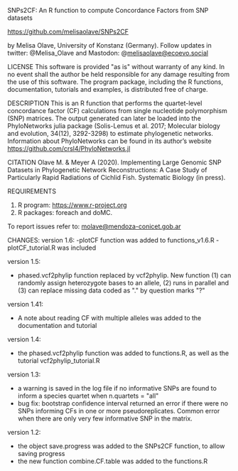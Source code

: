 SNPs2CF: An R function to compute Concordance Factors from SNP datasets

https://github.com/melisaolave/SNPs2CF

by Melisa Olave, University of Konstanz (Germany). Follow updates in twitter: @Melisa_Olave and Mastodon: @melisaolave@ecoevo.social

LICENSE
This software is provided "as is" without warranty of any kind. In no event shall the author be held responsible for any damage resulting from the use of this software. The program package, including the R functions, documentation, tutorials and examples, is distributed free of charge.

DESCRIPTION
This is an R function that performs the quartet-level concordance factor (CF) calculations from single nucleotide polymorphism (SNP) matrices. 
The output generated can later be loaded into the PhyloNetworks julia package (Solis-Lemus et al. 2017; Molecular biology and evolution, 34(12), 3292-3298) to estimate phylogenetic networks. 
Information about PhyloNetworks can be found in its author’s website https://github.com/crsl4/PhyloNetworks.jl

CITATION
Olave M. & Meyer A (2020). Implementing Large Genomic SNP Datasets in Phylogenetic Network Reconstructions: A Case Study of Particularly Rapid Radiations of Cichlid Fish. Systematic Biology (in press).

REQUIREMENTS
1. R program: https://www.r-project.org
2. R packages: foreach and doMC.

To report issues refer to: molave@mendoza-conicet.gob.ar

CHANGES:
version 1.6:
-plotCF function was added to functions_v1.6.R
-plotCF_tutorial.R was included

version 1.5:
- phased.vcf2phylip function replaced by vcf2phylip. New function (1) can randomly assign heterozygote bases to an allele, (2) runs in parallel and (3) can replace missing data coded as "." by question marks "?"

version 1.41:
- A note about reading CF with multiple alleles was added to the documentation and tutorial

version 1.4:
- the phased.vcf2phylip function was added to functions.R, as well as the tutorial vcf2phylip_tutorial.R

version 1.3:
- a warning is saved in the log file if no informative SNPs are found to inform a species quartet when n.quartets = "all"
- bug fix: bootstrap confidence interval returned an error if there were no SNPs informing CFs in one or more pseudoreplicates. Common error when there are only very few informative SNP in the matrix.

version 1.2: 
- the object save.progress was added to the SNPs2CF function, to allow saving progress
- the new function combine.CF.table was added to the functions.R
